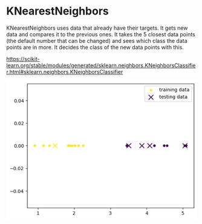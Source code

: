 # KNearestNeighbors #
KNearestNeighbors uses data that already have their targets. It gets new data and compares it to the previous ones. It takes the 5 closest data points (the default number that can be changed) and sees which class the data points are in more. It decides the class of the new data points with this.

https://scikit-learn.org/stable/modules/generated/sklearn.neighbors.KNeighborsClassifier.html#sklearn.neighbors.KNeighborsClassifier

![](image_2.png)

